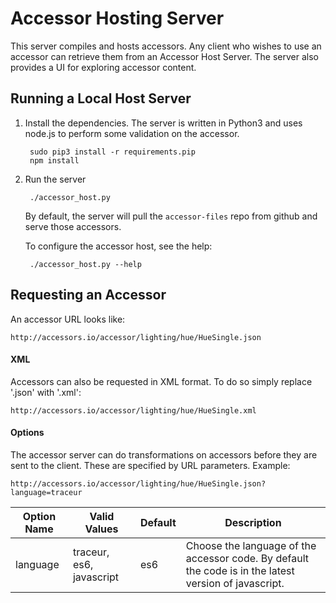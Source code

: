 Accessor Hosting Server
=======================

This server compiles and hosts accessors.
Any client who wishes to use an accessor can retrieve them from an Accessor
Host Server. The server also provides a UI for exploring accessor content.


Running a Local Host Server
---------------------------

1. Install the dependencies. The server is written in Python3 and uses
node.js to perform some validation on the accessor.

        sudo pip3 install -r requirements.pip
        npm install

2. Run the server

        ./accessor_host.py

    By default, the server will pull the `accessor-files` repo from github
    and serve those accessors.

    To configure the accessor host, see the help:

        ./accessor_host.py --help



Requesting an Accessor
----------------------

An accessor URL looks like:

    http://accessors.io/accessor/lighting/hue/HueSingle.json


#### XML

Accessors can also be requested in XML format. To do so simply replace '.json'
with '.xml':

    http://accessors.io/accessor/lighting/hue/HueSingle.xml

#### Options

The accessor server can do transformations on accessors before
they are sent to the client. These are specified by URL
parameters. Example:

    http://accessors.io/accessor/lighting/hue/HueSingle.json?language=traceur


| Option Name | Valid Values             | Default | Description |
| ----------- | ------------             | ------- | ----------- |
| language    | traceur, es6, javascript | es6     | Choose the language of the accessor code. By default the code is in the latest version of javascript. |

